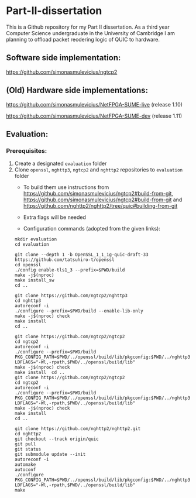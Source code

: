 # Part-II-dissertation
This is a Github repository for my Part II dissertation. As a third year Computer Science undergraduate in the University of Cambridge I am planning to offload packet reodering logic of QUIC to hardware.

## Software side implementation:

https://github.com/simonasmulevicius/ngtcp2

## (Old) Hardware side implementations:

https://github.com/simonasmulevicius/NetFPGA-SUME-live (release 1.10)

https://github.com/simonasmulevicius/NetFPGA-SUME-dev (release 1.11)

## Evaluation:
### Prerequisites:
1. Create a designated `evaluation` folder
2. Clone `openssl`, `nghttp3`, `ngtcp2` and `nghttp2` repositories to `evaluation` folder 
    - To build them use instructions from https://github.com/simonasmulevicius/ngtcp2#build-from-git, https://github.com/simonasmulevicius/ngtcp2#build-from-git and https://github.com/nghttp2/nghttp2/tree/quic#building-from-git

    - Extra flags will be needed 

    - Configuration commands (adopted from the given links):
    ```
    mkdir evaluation
    cd evaluation  

    git clone --depth 1 -b OpenSSL_1_1_1g-quic-draft-33 https://github.com/tatsuhiro-t/openssl
    cd openssl
    ./config enable-tls1_3 --prefix=$PWD/build
    make -j$(nproc)
    make install_sw
    cd ..  

    git clone https://github.com/ngtcp2/nghttp3
    cd nghttp3
    autoreconf -i
    ./configure --prefix=$PWD/build --enable-lib-only
    make -j$(nproc) check
    make install
    cd ..  

    git clone https://github.com/ngtcp2/ngtcp2
    cd ngtcp2
    autoreconf -i
    ./configure --prefix=$PWD/build PKG_CONFIG_PATH=$PWD/../openssl/build/lib/pkgconfig:$PWD/../nghttp3/build/lib/pkgconfig LDFLAGS="-Wl,-rpath,$PWD/../openssl/build/lib"
    make -j$(nproc) check
    make install  cd ..
    git clone https://github.com/ngtcp2/ngtcp2
    cd ngtcp2
    autoreconf -i
    ./configure --prefix=$PWD/build PKG_CONFIG_PATH=$PWD/../openssl/build/lib/pkgconfig:$PWD/../nghttp3/build/lib/pkgconfig LDFLAGS="-Wl,-rpath,$PWD/../openssl/build/lib"
    make -j$(nproc) check
    make install
    cd ..  

    git clone https://github.com/nghttp2/nghttp2.git
    cd nghttp2
    git checkout --track origin/quic
    git pull
    git status
    git submodule update --init
    autoreconf -i
    automake
    autoconf
    ./configure PKG_CONFIG_PATH=$PWD/../openssl/build/lib/pkgconfig:$PWD/../nghttp3/build/lib/pkgconfig:$PWD/../ngtcp2/build/lib/pkgconfig LDFLAGS="-Wl,-rpath,$PWD/../openssl/build/lib"
    make
    ```